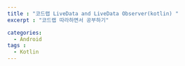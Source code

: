 ```yaml
---
title : "코드랩 LiveData and LiveData Observer(kotlin) "
excerpt : "코드랩 따라하면서 공부하기"

categories:
  - Android
tags :
  - Kotlin
---
```

